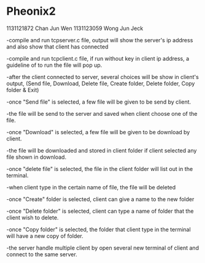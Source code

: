 # Pheonix2
1131121872 Chan Jun Wen
1131123059 Wong Jun Jeck

-compile and run tcpserver.c file, output will show the server's ip address and also show that client has connected

-compile and run tcpclient.c file, if run without key in client ip address, a guideline of to run the file will pop up.

-after the client connected to server, several choices will be show in client's output, (Send file, Download, Delete file, Create folder, Delete folder, Copy folder & Exit)

-once "Send file" is selected, a few file will be given to be send by client.

-the file will be send to the server and saved when client choose one of the file.

-once "Download" is selected, a few file will be given to be download by client.

-the file will be downloaded and stored in client folder if client selected any file shown in download.

-once "delete file" is selected, the file in the client folder will list out in the terminal.

-when client type in the certain name of file, the file will be deleted

-once "Create" folder is selected, client can give a name to the new folder

-once "Delete folder" is selected, client can type a name of folder that the client wish to delete.

-once "Copy folder" is selected, the folder that client type in the terminal will have a new copy of folder.

-the server handle multiple client by open several new terminal of client and connect to the same server.




